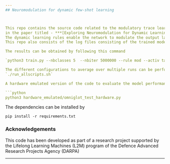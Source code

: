 ```yaml
---
## Neuromodulation for dynamic few-shot learning



This repo contains the source code related to the modulatory trace learning rules introduced 
in the paper titled - ***[Exploring Neuromodulation for Dynamic Learning](https://www.frontiersin.org/articles/10.3389/fnins.2020.00928/full)***
The dynamic learning rules enable the network to modulate the output layer weights based on the context derived from the internal state of the system.
This repo also consists of the log files consisting of the trained model weights being used to ensure inference of the parameters.

The results can be obtained by following this command

`python3 train.py --nbclasses 5  --nbiter 5000000 --rule mod --activ tanh --steplr 1000000 --nbshots 5 --gamma .666  --lr 3e-5 --rngseed 3`

The different configurations to average over multiple runs can be performaed by running 
`./run_allscripts.sh`

A hardware emulated version of the code to evaluate the model performance on variable fixed point precision can be tested by running the following commnad

```python
python3 hardware_emulated/omniglot_test_hardware.py
```

The dependencies can be installed by 

`pip install -r requirements.txt`

### Acknowledgements

This code has been developed as part of a research project supported by the Lifelong Learning Machines (L2M) program of the Defence Advanced Research Projects Agency (DARPA)

---
```



